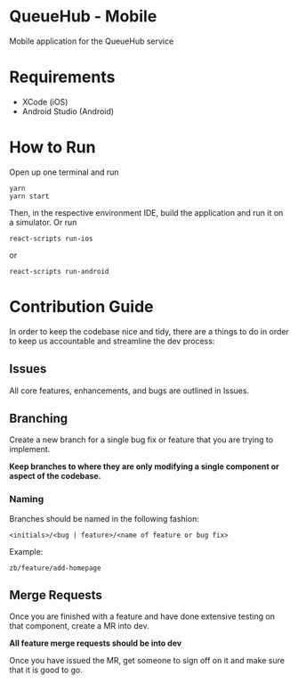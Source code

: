 # QueueHub - Mobile
Mobile application for the QueueHub service

# Requirements
- XCode (iOS)
- Android Studio (Android)

# How to Run
Open up one terminal and run
```
yarn
yarn start
```
Then, in the respective environment IDE, build the application and run it on a simulator. Or run 
```
react-scripts run-ios
```
or
```
react-scripts run-android
```

# Contribution Guide
In order to keep the codebase nice and tidy, there are a things to do in order to keep us accountable and streamline the dev process:

## Issues
All core features, enhancements, and bugs are outlined in Issues. 

## Branching
Create a new branch for a single bug fix or feature that you are trying to implement. 

**Keep branches to where they are only modifying a single component or aspect of the codebase.**

### Naming  
Branches should be named in the following fashion:
```
<initials>/<bug | feature>/<name of feature or bug fix>
```
Example:
```
zb/feature/add-homepage
```
## Merge Requests
Once you are finished with a feature and have done extensive testing on that component, create a MR into dev.

**All feature merge requests should be into dev**

Once you have issued the MR, get someone to sign off on it and make sure that it is good to go.
